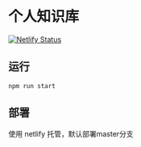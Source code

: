 # 个人知识库

[![Netlify Status](https://api.netlify.com/api/v1/badges/bf9b8eda-aa7c-480c-aa14-50770cc713cd/deploy-status)](https://app.netlify.com/sites/gaoyuhaowiki/deploys)

## 运行
```
npm run start
```

## 部署

使用 netlify 托管，默认部署master分支